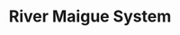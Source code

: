 ---
title: "River Maigue System"
address: "Shannon Regional Fisheries Board Ashbourne Business Park, Dock Road, Limerick, Co. Limerick"
tel: "+353 (0)61 30 0238"
county: "Limerick"
category: "Game Angling"
type: "Content"
lat: "52.554935455322266"
lng: "-8.80056381225586"
---
